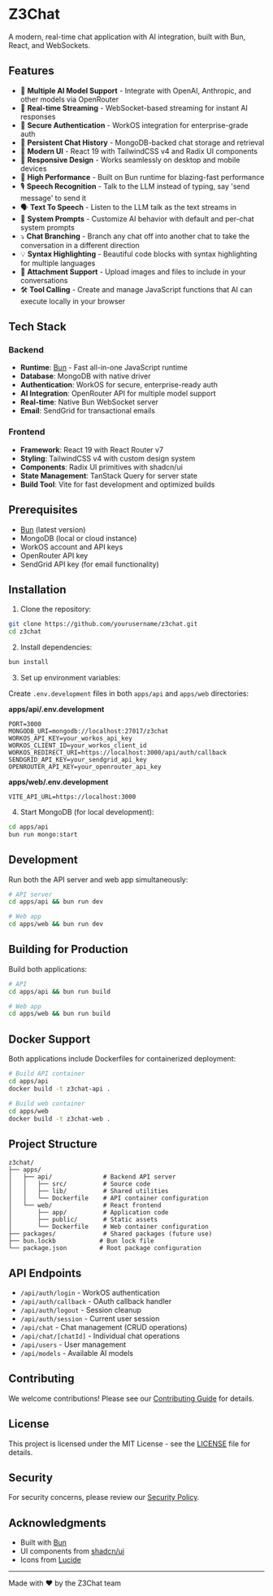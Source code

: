 # Z3Chat

A modern, real-time chat application with AI integration, built with Bun, React, and WebSockets.

## Features

- 🤖 **Multiple AI Model Support** - Integrate with OpenAI, Anthropic, and other models via OpenRouter
- 💬 **Real-time Streaming** - WebSocket-based streaming for instant AI responses
- 🔐 **Secure Authentication** - WorkOS integration for enterprise-grade auth
- 💾 **Persistent Chat History** - MongoDB-backed chat storage and retrieval
- 🎨 **Modern UI** - React 19 with TailwindCSS v4 and Radix UI components
- 📱 **Responsive Design** - Works seamlessly on desktop and mobile devices
- 🚀 **High Performance** - Built on Bun runtime for blazing-fast performance
- 🎙️ **Speech Recognition** - Talk to the LLM instead of typing, say 'send message' to send it
- 🗣️ **Text To Speech** - Listen to the LLM talk as the text streams in
- 🎯 **System Prompts** - Customize AI behavior with default and per-chat system prompts
- ⤵︎  **Chat Branching** - Branch any chat off into another chat to take the conversation in a different direction
- 💡 **Syntax Highlighting** - Beautiful code blocks with syntax highlighting for multiple languages
- 📎 **Attachment Support** - Upload images and files to include in your conversations
- 🛠️ **Tool Calling** - Create and manage JavaScript functions that AI can execute locally in your browser

## Tech Stack

### Backend

- **Runtime**: [Bun](https://bun.sh/) - Fast all-in-one JavaScript runtime
- **Database**: MongoDB with native driver
- **Authentication**: WorkOS for secure, enterprise-ready auth
- **AI Integration**: OpenRouter API for multiple model support
- **Real-time**: Native Bun WebSocket server
- **Email**: SendGrid for transactional emails

### Frontend

- **Framework**: React 19 with React Router v7
- **Styling**: TailwindCSS v4 with custom design system
- **Components**: Radix UI primitives with shadcn/ui
- **State Management**: TanStack Query for server state
- **Build Tool**: Vite for fast development and optimized builds

## Prerequisites

- [Bun](https://bun.sh/) (latest version)
- MongoDB (local or cloud instance)
- WorkOS account and API keys
- OpenRouter API key
- SendGrid API key (for email functionality)

## Installation

1. Clone the repository:

```bash
git clone https://github.com/yourusername/z3chat.git
cd z3chat
```

2. Install dependencies:

```bash
bun install
```

3. Set up environment variables:

Create `.env.development` files in both `apps/api` and `apps/web` directories:

**apps/api/.env.development**

```env
PORT=3000
MONGODB_URI=mongodb://localhost:27017/z3chat
WORKOS_API_KEY=your_workos_api_key
WORKOS_CLIENT_ID=your_workos_client_id
WORKOS_REDIRECT_URI=https://localhost:3000/api/auth/callback
SENDGRID_API_KEY=your_sendgrid_api_key
OPENROUTER_API_KEY=your_openrouter_api_key
```

**apps/web/.env.development**

```env
VITE_API_URL=https://localhost:3000
```

4. Start MongoDB (for local development):

```bash
cd apps/api
bun run mongo:start
```

## Development

Run both the API server and web app simultaneously:

```bash
# API server
cd apps/api && bun run dev

# Web app
cd apps/web && bun run dev
```

## Building for Production

Build both applications:

```bash
# API
cd apps/api && bun run build

# Web app
cd apps/web && bun run build
```

## Docker Support

Both applications include Dockerfiles for containerized deployment:

```bash
# Build API container
cd apps/api
docker build -t z3chat-api .

# Build web container
cd apps/web
docker build -t z3chat-web .
```

## Project Structure

```
z3chat/
├── apps/
│   ├── api/              # Backend API server
│   │   ├── src/          # Source code
│   │   ├── lib/          # Shared utilities
│   │   └── Dockerfile    # API container configuration
│   └── web/              # React frontend
│       ├── app/          # Application code
│       ├── public/       # Static assets
│       └── Dockerfile    # Web container configuration
├── packages/             # Shared packages (future use)
├── bun.lockb            # Bun lock file
└── package.json         # Root package configuration
```

## API Endpoints

- `/api/auth/login` - WorkOS authentication
- `/api/auth/callback` - OAuth callback handler
- `/api/auth/logout` - Session cleanup
- `/api/auth/session` - Current user session
- `/api/chat` - Chat management (CRUD operations)
- `/api/chat/[chatId]` - Individual chat operations
- `/api/users` - User management
- `/api/models` - Available AI models

## Contributing

We welcome contributions! Please see our [Contributing Guide](CONTRIBUTING.md) for details.

## License

This project is licensed under the MIT License - see the [LICENSE](LICENSE) file for details.

## Security

For security concerns, please review our [Security Policy](SECURITY.md).

## Acknowledgments

- Built with [Bun](https://bun.sh/)
- UI components from [shadcn/ui](https://ui.shadcn.com/)
- Icons from [Lucide](https://lucide.dev/)

---

Made with ❤️ by the Z3Chat team
